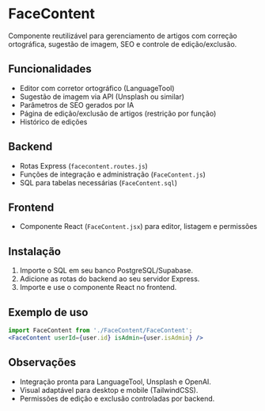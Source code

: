 # FaceContent

Componente reutilizável para gerenciamento de artigos com correção ortográfica, sugestão de imagem, SEO e controle de edição/exclusão.

## Funcionalidades
- Editor com corretor ortográfico (LanguageTool)
- Sugestão de imagem via API (Unsplash ou similar)
- Parâmetros de SEO gerados por IA
- Página de edição/exclusão de artigos (restrição por função)
- Histórico de edições

## Backend
- Rotas Express (`facecontent.routes.js`)
- Funções de integração e administração (`FaceContent.js`)
- SQL para tabelas necessárias (`FaceContent.sql`)

## Frontend
- Componente React (`FaceContent.jsx`) para editor, listagem e permissões

## Instalação
1. Importe o SQL em seu banco PostgreSQL/Supabase.
2. Adicione as rotas do backend ao seu servidor Express.
3. Importe e use o componente React no frontend.

## Exemplo de uso
```jsx
import FaceContent from './FaceContent/FaceContent';
<FaceContent userId={user.id} isAdmin={user.isAdmin} />
```

## Observações
- Integração pronta para LanguageTool, Unsplash e OpenAI.
- Visual adaptável para desktop e mobile (TailwindCSS).
- Permissões de edição e exclusão controladas por backend.
